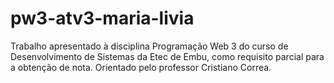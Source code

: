 # pw3-atv3-maria-livia
Trabalho apresentado à disciplina Programação Web 3 do curso de Desenvolvimento de Sistemas da Etec de Embu, como requisito parcial para a obtenção de nota. Orientado pelo professor Cristiano Correa.
